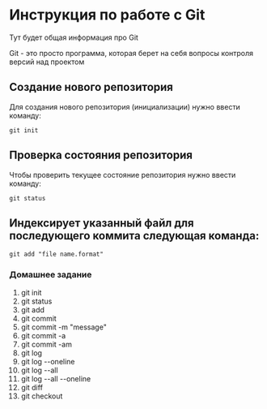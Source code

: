 # Инструкция по работе с Git

Тут будет общая информация про Git

Git - это просто программа, которая берет на себя вопросы контроля версий над проектом

## Создание нового репозитория

Для создания нового репозитория (инициализации) нужно ввести команду:

    git init

## Проверка состояния репозитория

Чтобы проверить текущее состояние репозитория нужно ввести команду:

    git status

## Индексирует указанный файл для последующего коммита следующая команда:

    git add "file name.format"

    
### Домашнее задание
 1. git init
 2. git status
 3. git add
 4. git commit
 5. git commit -m "message"
 6. git commit -a
 7. git commit -am
 8. git log
 9. git log --oneline
 10. git log --all
 11. git log --all --oneline
 12. git diff
 13. git checkout